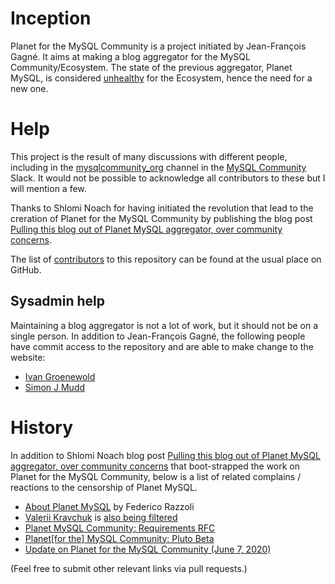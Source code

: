 # Inception

Planet for the MySQL Community is a project initiated by Jean-François Gagné.  It aims at
making a blog aggregator for the MySQL Community/Ecosystem.  The state of the previous aggregator,
Planet MySQL, is considered [unhealthy](https://jfg-mysql.blogspot.com/2020/04/the-state-of-planet-mysql-unhealty.html)
for the Ecosystem, hence the need for a new one.

# Help

This project is the result of many discussions with different people, including in the
[mysqlcommunity_org](https://app.slack.com/client/T8R1330CR/C0129P0K42J) channel
in the [MySQL Community](https://lefred.be/mysql-community-on-slack/) Slack.  It would
not be possible to acknowledge all contributors to these but I will mention a few.

Thanks to Shlomi Noach for having initiated the revolution that lead to the creration
of Planet for the MySQL Community by publishing the blog post
[Pulling this blog out of Planet MySQL aggregator, over community concerns](http://code.openark.org/blog/mysql/pulling-this-blog-out-of-planet-mysql-aggregator-over-community-concerns).

The list of [contributors](https://github.com/oursqlcommunity-org/planet/graphs/contributors)
to this repository can be found at the usual place on GitHub.

## Sysadmin help

Maintaining a blog aggregator is not a lot of work, but it should not be on a single
person.  In addition to Jean-François Gagné, the following people have commit access to
the repository and are able to make change to the website:

* [Ivan Groenewold](https://github.com/igroene)
* [Simon J Mudd](https://github.com/sjmudd)

# History

In addition to Shlomi Noach blog post
[Pulling this blog out of Planet MySQL aggregator, over community concerns](http://code.openark.org/blog/mysql/pulling-this-blog-out-of-planet-mysql-aggregator-over-community-concerns)
that boot-strapped the work on Planet for the MySQL Community, below is a list of related complains / reactions
to the censorship of Planet MySQL.

* [About Planet MySQL](https://federico-razzoli.com/about-planet-mysql) by Federico Razzoli
* [Valerii Kravchuk](https://twitter.com/mysqlbugs) is [also being filtered](https://twitter.com/mysqlbugs/status/1216683283662168064)
* [Planet MySQL Community: Requirements RFC](https://jfg-mysql.blogspot.com/2020/05/planet-mysql-community-requirements-rfc.html)
* [Planet\[for the\] MySQL Community: Pluto Beta](https://jfg-mysql.blogspot.com/2020/05/planet-for-the-mysql-community-pluto-beta.html)
* [Update on Planet for the MySQL Community (June 7, 2020)](https://jfg-mysql.blogspot.com/2020/06/update-on-planet-for-mysql-20200607.html)

(Feel free to submit other relevant links via pull requests.)

